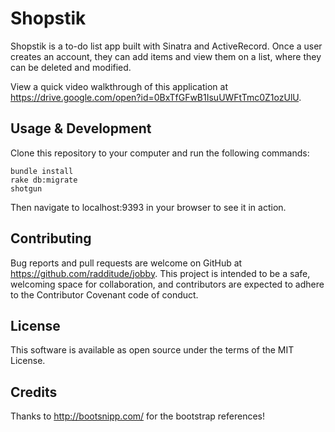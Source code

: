 # Shopstik

Shopstik is a to-do list app built with Sinatra and ActiveRecord. Once a user creates an account, they can add items and view them on a list, where they can be deleted and modified.

View a quick video walkthrough of this application at https://drive.google.com/open?id=0BxTfGFwB1IsuUWFtTmc0Z1ozUlU.

## Usage & Development

Clone this repository to your computer and run the following commands:

 ```
bundle install
rake db:migrate
shotgun
```
Then navigate to localhost:9393 in your browser to see it in action.

## Contributing

Bug reports and pull requests are welcome on GitHub at https://github.com/radditude/jobby. This project is intended to be a safe, welcoming space for collaboration, and contributors are expected to adhere to the Contributor Covenant code of conduct.

## License

This software is available as open source under the terms of the MIT License.

## Credits

Thanks to http://bootsnipp.com/ for the bootstrap references!
